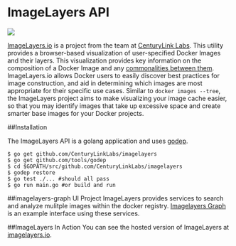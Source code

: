 # ImageLayers API

[![](https://badge.imagelayers.io/centurylink/imagelayers-api.svg)](https://imagelayers.io/?images=centurylink/imagelayers-api:latest 'Get your own badge on imagelayers.io')

[ImageLayers.io](https://imagelayers.io) is a project from the team at [CenturyLink Labs](http://www.centurylinklabs.com/). This utility provides a browser-based visualization of user-specified Docker Images and their layers. This visualization provides key information on the composition of a Docker Image and any [commonalities between them](https://imagelayers.io/?images=java:latest,golang:latest,node:latest,python:latest,php:latest,ruby:latest). ImageLayers.io allows Docker users to easily discover best practices for image construction, and aid in determining which images are most appropriate for their specific use cases.  Similar to  ```docker images --tree```, the ImageLayers project aims to make visualizing your image cache easier, so that you may identify images that take up excessive space and create smarter base images for your Docker projects.

##Installation

The ImageLayers API is a golang application and uses [godep](https://github.com/tools/godep).

```
$ go get github.com/CenturyLinkLabs/imagelayers
$ go get github.com/tools/godep
$ cd $GOPATH/src/github.com/CenturyLinkLabs/imagelayers
$ godep restore
$ go test ./... #should all pass
$ go run main.go #or build and run
```

##imagelayers-graph UI Project
ImageLayers provides services to search and analyze mulitple images within the docker registry. [Imagelayers Graph](https://github.com/CenturyLinkLabs/imagelayers-graph/) is an example interface using these services.

##ImageLayers In Action
You can see the hosted version of ImageLayers at [imagelayers.io](https://imagelayers.io).
